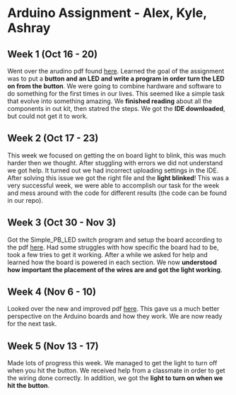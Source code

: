 # Arduino Assignment - Alex, Kyle, Ashray

## Week 1 (Oct 16 - 20)

  Went over the arudino pdf found [here](https://drive.google.com/file/d/0B4BDg-tMRTBsVGhES0hnTUgydFk/view). Learned the goal of the assignment was to put a **button and an LED and write a program in order turn the LED on from the button**. We were going to combine hardware and software to do something for the first times in our lives. This seemed like a simple task that evolve into something amazing. We **finished reading** about all the components in out kit, then statred the steps. We got the **IDE downloaded**, but could not get it to work.

## Week 2 (Oct 17 - 23)

  This week we focused on getting the on board light to blink, this was much harder then we thought. After stuggling with errors we did not understand we got help. It turned out we had incorrect uploading settings in the IDE. After solving this issue we got the right file and the **light blinked**! This was a very successful week, we were able to accomplish our task for the week and mess around with the code for different results (the code can be found in our repo).

## Week 3 (Oct 30 - Nov 3)

 Got the Simple_PB_LED switch program and setup the board according to the pdf [here](https://drive.google.com/file/d/0B4BDg-tMRTBsVGhES0hnTUgydFk/view). Had some struggles with how specific the board had to be, took a few tries to get it working. After a while we asked for help and learned how the board is powered in each section. We now **understood how important the placement of the wires are and got the light working**.

 ## Week 4 (Nov 6 - 10)

  Looked over the new and improved pdf [here](https://drive.google.com/file/d/1JJ0v2E-IPxfar0Ts8RAgk3qZG0XMFzPz/view). This gave us a much better perspective on the Arduino boards and how they work. We are now ready for the next task.

## Week 5 (Nov 13 - 17)

  Made lots of progress this week. We managed to get the light to turn off when you hit the button. We received help from a classmate in order to get the wiring done correctly. In addition, we got the **light to turn on when we hit the button**.
